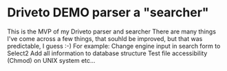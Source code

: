Driveto DEMO parser a "searcher"
=================

This is the MVP of my Driveto parser and searcher
There are many things I've come across a few things, that souhld be improved, but that was predictable, I guess :-)
For example:
    Change engine input in search form to Select2
    Add all information to database structure
    Test file accessibility (Chmod) on UNIX system
    etc...